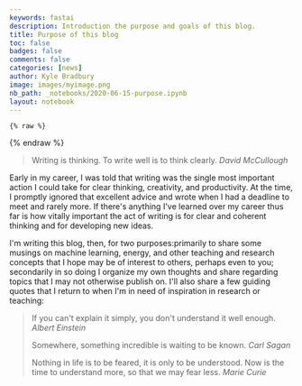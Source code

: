 ```yaml
---
keywords: fastai
description: Introduction the purpose and goals of this blog.
title: Purpose of this blog
toc: false 
badges: false
comments: false
categories: [news]
author: Kyle Bradbury
image: images/myimage.png
nb_path: _notebooks/2020-06-15-purpose.ipynb
layout: notebook
---
```


<!--
#################################################
### THIS FILE WAS AUTOGENERATED! DO NOT EDIT! ###
#################################################
# file to edit: _notebooks/2020-06-15-purpose.ipynb
-->

<div class="container" id="notebook-container">
        
    {% raw %}
    
<div class="cell border-box-sizing code_cell rendered">

</div>
    {% endraw %}

<div class="cell border-box-sizing text_cell rendered"><div class="inner_cell">
<div class="text_cell_render border-box-sizing rendered_html">
<blockquote><p>Writing is thinking. To write well is to think clearly. <em>David McCullough</em></p>
</blockquote>
<p>Early in my career, I was told that writing was the single most important action I could take for clear thinking, creativity, and productivity. At the time, I promptly ignored that excellent advice and wrote when I had a deadline to meet and rarely more. If there's anything I've learned over my career thus far is how vitally important the act of writing is for clear and coherent thinking and for developing new ideas.</p>
<p>I'm writing this blog, then, for two purposes:primarily to share some musings on machine learning, energy, and other teaching and research concepts that I hope may be of interest to others, perhaps even to you; secondarily in so doing I organize my own thoughts and share regarding topics that I may not otherwise publish on.
I'll also share a few guiding quotes that I return to when I'm in need of inspiration in research or teaching:</p>
<blockquote><p>If you can't explain it simply, you don't understand it well enough. <em>Albert Einstein</em></p>
<p>Somewhere, something incredible is waiting to be known. <em>Carl Sagan</em></p>
<p>Nothing in life is to be feared, it is only to be understood. Now is the time to understand more, so that we may fear less. <em>Marie Curie</em></p>
</blockquote>

</div>
</div>
</div>
</div>
 

